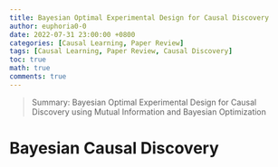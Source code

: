 ```yaml
---
title: Bayesian Optimal Experimental Design for Causal Discovery
author: euphoria0-0
date: 2022-07-31 23:00:00 +0800
categories: [Causal Learning, Paper Review]
tags: [Causal Learning, Paper Review, Causal Discovery]
toc: true
math: true
comments: true
---
```


> Summary:
> Bayesian Optimal Experimental Design for Causal Discovery using Mutual Information and Bayesian Optimization


# Bayesian Causal Discovery

